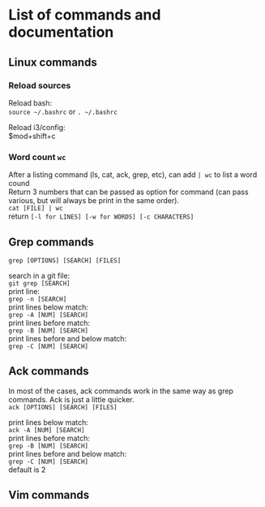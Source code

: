 # List of commands and documentation

## Linux commands
### Reload sources
Reload bash:\
`source ~/.bashrc` or `. ~/.bashrc`

Reload i3/config:\
$mod+shift+c

### Word count `wc`
After a listing command (ls, cat, ack, grep, etc), can add `| wc` to list a word cound\
Return 3 numbers that can be passed as option for command (can pass various, but will always be print in the same order).\
`cat [FILE] | wc`\
return `[-l for LINES] [-w for WORDS] [-c CHARACTERS]`

## Grep commands
`grep [OPTIONS] [SEARCH] [FILES]`

search in a git file:\
`git grep [SEARCH]`\
print line:\
`grep -n [SEARCH]`\
print lines below match:\
`grep -A [NUM] [SEARCH]`\
print lines before match:\
`grep -B [NUM] [SEARCH]`\
print lines before and below match:\
`grep -C [NUM] [SEARCH]`

## Ack commands
In most of the cases, ack commands work in the same way as grep commands. Ack is just a little quicker.\
`ack [OPTIONS] [SEARCH] [FILES]`

print lines below match:\
`ack -A [NUM] [SEARCH]`\
print lines before match:\
`grep -B [NUM] [SEARCH]`\
print lines before and below match:\
`grep -C [NUM] [SEARCH]`\
default is 2

## Vim commands
